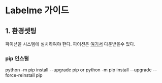 # Labelme 가이드
## 1. 환경셋팅
파이션을 시스템에 설치하여야 한다.
파이션은  <a href="https://www.python.org/downloads/">여기서</a> 다운받을수 있다.

### pip 인스털
python -m pip install --upgrade pip
or
python -m pip install --upgrade --force-reinstall pip